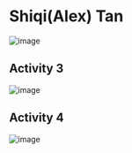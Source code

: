 # Shiqi(Alex)  Tan

![image](https://github.com/alextanned/ECE444-F2023-Assignment1/assets/74106760/93df5562-367d-4b67-aec5-9ac93b5ea55a)

## Activity 3
![image](https://github.com/alextanned/ECE444-F2023-Assignment1/assets/74106760/e3a98ae5-d6c4-45bb-b35c-21ff21f534aa)

## Activity 4
![image](https://github.com/alextanned/ECE444-F2023-Assignment1/assets/74106760/18d29e19-867b-4d00-a5d6-559e97f2baea)
